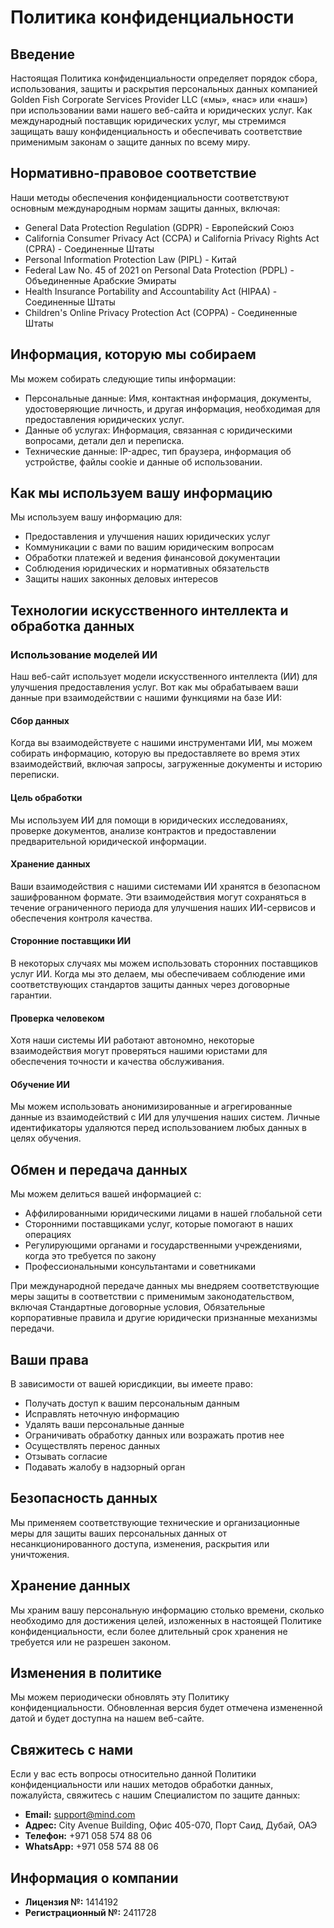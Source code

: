 # Политика конфиденциальности

## Введение

Настоящая Политика конфиденциальности определяет порядок сбора, использования, защиты и раскрытия персональных данных компанией Golden Fish Corporate Services Provider LLC («мы», «нас» или «наш») при использовании вами нашего веб-сайта и юридических услуг. Как международный поставщик юридических услуг, мы стремимся защищать вашу конфиденциальность и обеспечивать соответствие применимым законам о защите данных по всему миру.

## Нормативно-правовое соответствие

Наши методы обеспечения конфиденциальности соответствуют основным международным нормам защиты данных, включая:

- General Data Protection Regulation (GDPR) - Европейский Союз
- California Consumer Privacy Act (CCPA) и California Privacy Rights Act (CPRA) - Соединенные Штаты
- Personal Information Protection Law (PIPL) - Китай
- Federal Law No. 45 of 2021 on Personal Data Protection (PDPL) - Объединенные Арабские Эмираты
- Health Insurance Portability and Accountability Act (HIPAA) - Соединенные Штаты
- Children\'s Online Privacy Protection Act (COPPA) - Соединенные Штаты

## Информация, которую мы собираем

Мы можем собирать следующие типы информации:

- Персональные данные: Имя, контактная информация, документы, удостоверяющие личность, и другая информация, необходимая для предоставления юридических услуг.
- Данные об услугах: Информация, связанная с юридическими вопросами, детали дел и переписка.
- Технические данные: IP-адрес, тип браузера, информация об устройстве, файлы cookie и данные об использовании.

## Как мы используем вашу информацию

Мы используем вашу информацию для:

- Предоставления и улучшения наших юридических услуг
- Коммуникации с вами по вашим юридическим вопросам
- Обработки платежей и ведения финансовой документации
- Соблюдения юридических и нормативных обязательств
- Защиты наших законных деловых интересов

## Технологии искусственного интеллекта и обработка данных

### Использование моделей ИИ

Наш веб-сайт использует модели искусственного интеллекта (ИИ) для улучшения предоставления услуг. Вот как мы обрабатываем ваши данные при взаимодействии с нашими функциями на базе ИИ:

#### Сбор данных

Когда вы взаимодействуете с нашими инструментами ИИ, мы можем собирать информацию, которую вы предоставляете во время этих взаимодействий, включая запросы, загруженные документы и историю переписки.

#### Цель обработки

Мы используем ИИ для помощи в юридических исследованиях, проверке документов, анализе контрактов и предоставлении предварительной юридической информации.

#### Хранение данных

Ваши взаимодействия с нашими системами ИИ хранятся в безопасном зашифрованном формате. Эти взаимодействия могут сохраняться в течение ограниченного периода для улучшения наших ИИ-сервисов и обеспечения контроля качества.

#### Сторонние поставщики ИИ

В некоторых случаях мы можем использовать сторонних поставщиков услуг ИИ. Когда мы это делаем, мы обеспечиваем соблюдение ими соответствующих стандартов защиты данных через договорные гарантии.

#### Проверка человеком

Хотя наши системы ИИ работают автономно, некоторые взаимодействия могут проверяться нашими юристами для обеспечения точности и качества обслуживания.

#### Обучение ИИ

Мы можем использовать анонимизированные и агрегированные данные из взаимодействий с ИИ для улучшения наших систем. Личные идентификаторы удаляются перед использованием любых данных в целях обучения.

## Обмен и передача данных

Мы можем делиться вашей информацией с:

- Аффилированными юридическими лицами в нашей глобальной сети
- Сторонними поставщиками услуг, которые помогают в наших операциях
- Регулирующими органами и государственными учреждениями, когда это требуется по закону
- Профессиональными консультантами и советниками

При международной передаче данных мы внедряем соответствующие меры защиты в соответствии с применимым законодательством, включая Стандартные договорные условия, Обязательные корпоративные правила и другие юридически признанные механизмы передачи.

## Ваши права

В зависимости от вашей юрисдикции, вы имеете право:

- Получать доступ к вашим персональным данным
- Исправлять неточную информацию
- Удалять ваши персональные данные
- Ограничивать обработку данных или возражать против нее
- Осуществлять перенос данных
- Отзывать согласие
- Подавать жалобу в надзорный орган

## Безопасность данных

Мы применяем соответствующие технические и организационные меры для защиты ваших персональных данных от несанкционированного доступа, изменения, раскрытия или уничтожения.

## Хранение данных

Мы храним вашу персональную информацию столько времени, сколько необходимо для достижения целей, изложенных в настоящей Политике конфиденциальности, если более длительный срок хранения не требуется или не разрешен законом.

## Изменения в политике

Мы можем периодически обновлять эту Политику конфиденциальности. Обновленная версия будет отмечена измененной датой и будет доступна на нашем веб-сайте.

## Свяжитесь с нами

Если у вас есть вопросы относительно данной Политики конфиденциальности или наших методов обработки данных, пожалуйста, свяжитесь с нашим Специалистом по защите данных:

- **Email:** support@mind.com
- **Адрес:** City Avenue Building, Офис 405-070, Порт Саид, Дубай, ОАЭ
- **Телефон:** +971 058 574 88 06
- **WhatsApp:** +971 058 574 88 06

## Информация о компании

- **Лицензия №:** 1414192
- **Регистрационный №:** 2411728
